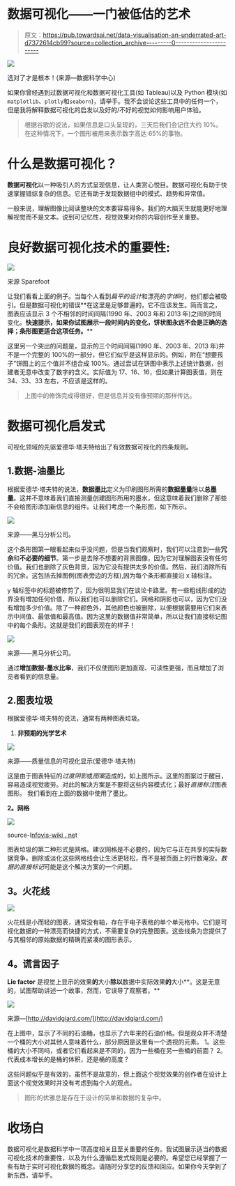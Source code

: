 # 数据可视化——一门被低估的艺术

> 原文：<https://pub.towardsai.net/data-visualisation-an-underrated-art-d7372614cb99?source=collection_archive---------0----------------------->

![](img/cc268299ef81737e1b5cac0be2270152.png)

选对了才是根本！(来源—数据科学中心)

如果你曾经遇到过数据可视化和数据可视化工具(如 Tableau)以及 Python 模块(如`matplotlib`、`plotly`和`seaborn`)，请举手。我不会谈论这些工具中的任何一个，但是我将解释数据可视化的启发以及好的/不好的视觉如何影响用户体验。

> 根据谷歌的说法，如果信息是口头呈现的，三天后我们会记住大约 10%。在这种情况下，一个图形被用来表示数字高达 65%的事物。

# 什么是数据可视化？

**数据可视化**以一种吸引人的方式呈现信息，让人类赏心悦目。数据可视化有助于快速掌握错综复杂的信息。它还有助于发现数据组中的模式、趋势和异常值。

一般来说，理解图像比阅读整块的文本要容易得多。我们的大脑天生就能更好地理解视觉而不是文本。说到可记忆性，视觉效果对你的内容创作至关重要。

# 良好数据可视化技术的重要性:

![](img/5f5c83ce31f3e53ab3b0a61cdc299c8f.png)

来源 Sparefoot

让我们看看上面的例子。当每个人看到*扁平的设计*和漂亮的*字体*时，他们都会被吸引。但是数据可视化的错误**在这里是足够普遍的，它不应该发生。简而言之，图表应该显示 3 个不相邻的时间间隔(1990 年、2003 年和 2013 年)之间的时间变化。**快速提示，如果你试图展示一段时间内的变化，饼状图永远不会是正确的选择；条形图更适合这项任务。****

这里另一个突出的问题是，显示的三个时间间隔(1990 年、2003 年、2013 年)并不是一个完整的 100%的一部分，但它们似乎是这样显示的。例如，附在“想要孩子”饼图上的三个值并不组合成 100%。通过尝试在饼图中表示上述统计数据，创建者无意中改变了数字的含义。实际值为 17、16、16，但如果计算图表值，则在 34、33、33 左右，不应该是这样的。

> 上图中的修饰完成得很好，但是信息并没有像预期的那样传达。

# 数据可视化启发式

可视化领域的先驱爱德华·塔夫特给出了有效数据可视化的四条规则。

## 1.数据-油墨比

根据爱德华·塔夫特的说法，**数据墨比**定义为印刷图形所需的**数据墨量**除以**总墨量**。这并不意味着我们直接测量创建图形所用的墨水，但这意味着我们删除了那些不会给图形添加新信息的组件。让我们考虑一个条形图，如下所示。

![](img/16413272a0ff01e64a268d3aea681b7a.png)

来源——黑马分析公司。

这个条形图第一眼看起来似乎没问题，但是当我们观察时，我们可以注意到一些**冗余**和**不必要的细节**。第一步是去除不想要的背景图像，因为它对理解图表没有任何价值。我们也删除了灰色背景，因为它没有提供太多的价值。然后，我们消除所有的冗余。这包括去掉图例(图表旁边的方框),因为每个条形都直接沿 x 轴标注。

y 轴标签中的标题被修剪了，因为很明显我们在谈论卡路里。有一些粗线形成的边界没有增加任何价值，所以我们也可以删除它们。网格和阴影也可以，因为它们没有增加多少价值。除了一种颜色外，其他颜色也被删除，以便根据需要用它们来表示中间值、最低值和最高值。因为这里的数据值非常简单，所以让我们直接标记图中的每个条形。这就是我们的图表现在的样子！

![](img/5b5d30375517be6af43c1bdd82af6cc2.png)

来源——黑马分析公司。

通过**增加数据-墨水比率**，我们不仅使图形更加直观、可读性更强，而且增加了浏览者看到的信息量。

## 2.图表垃圾

根据爱德华·塔夫特的说法，通常有两种图表垃圾。

1.  **非预期的光学艺术**

![](img/d158daa308d3bd6b4c6e8400d90a38ad.png)

来源——质量信息的可视化显示(爱德华·塔夫特)

这是由于图表特征的*过度阴影*或*图案*造成的，如上图所示。这里的图案过于醒目，容易造成视觉疲劳。对此的解决方案是不要将这些内容模式化；最好*直接标注*图表图形。
我们看到在上面的数据中使用了墨比。

**2。网格**

![](img/fb7b9e4ea0951a91d53ca77337bb9e91.png)

source-I[nfovis-wiki . ne](https://infovis-wiki.ne/)t

图表垃圾的第二种形式是网格。建议网格是不必要的，因为它与正在共享的实际数据竞争。删除或淡化这些网格线会让生活更轻松，而不是被页面上的行数淹没。*数据的直接标记*可能是这个解决方案的一个问题。

## **3。火花线**

![](img/5661a3f7cb209aa43a21e6d602fbee43.png)

火花线是小而轻的图表，通常没有轴，存在于电子表格的单个单元格中。它们是可视化数据的一种漂亮而快捷的方式，不需要复杂的完整图表。这些线条为您提供了与其相邻的原始数据的精确而紧凑的图形表示。

## **4。谎言因子**

**Lie factor** 是视觉上显示的效果**的**大小**除以**数据中实际效果**的**大小**。这是无意的，试图帮助讲述一个故事，然而，它误导了观察者。**

![](img/cce86c2fed71a7188359eec74cd99329.png)

来源—[http://davidgiard.com/](http://davidgiard.com/)

在上图中，显示了不同的石油桶，也显示了六年来的石油价格。但是观众并不清楚一个桶的大小对其他人意味着什么，部分原因是这里有一个透视的元素。
1。这些桶的大小不同吗，或者它们看起来是不同的，因为一些桶在另一些桶的前面？
2。代表成本增长的是桶的体积，还是桶的高度？

这些问题似乎是有效的，虽然不是故意的，但上面这个视觉效果的创作者在设计上面这个视觉效果时并没有考虑到每个人的观点。

> 图形的优雅总是存在于设计的简单和数据的复杂中。

# 收场白

数据可视化是数据科学中一项高度相关且至关重要的任务。我试图展示适当的数据可视化技术的重要性，以及为什么遵循启发式规则是必要的。希望您已经掌握了一些有助于实时可视化数据的概念。请随时分享您的反馈和回应。如果你今天学到了新东西，请举手。